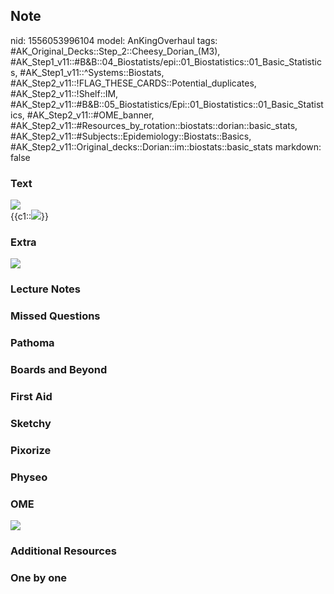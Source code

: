 ## Note
nid: 1556053996104
model: AnKingOverhaul
tags: #AK_Original_Decks::Step_2::Cheesy_Dorian_(M3), #AK_Step1_v11::#B&B::04_Biostatists/epi::01_Biostatistics::01_Basic_Statistics, #AK_Step1_v11::^Systems::Biostats, #AK_Step2_v11::!FLAG_THESE_CARDS::Potential_duplicates, #AK_Step2_v11::!Shelf::IM, #AK_Step2_v11::#B&B::05_Biostatistics/Epi::01_Biostatistics::01_Basic_Statistics, #AK_Step2_v11::#OME_banner, #AK_Step2_v11::#Resources_by_rotation::biostats::dorian::basic_stats, #AK_Step2_v11::#Subjects::Epidemiology::Biostats::Basics, #AK_Step2_v11::Original_decks::Dorian::im::biostats::basic_stats
markdown: false

### Text
<img src="paste-2905223253196801.jpg">
<div>
  {{c1::<img src="paste-2905240433065985.jpg">}}
</div>

### Extra
<img src="paste-2905373577052161.jpg">

### Lecture Notes


### Missed Questions


### Pathoma


### Boards and Beyond


### First Aid


### Sketchy


### Pixorize


### Physeo


### OME
<div class="ome-widget">
  <a href="https://onlinemeded.org?ref=anki"><img src=
  "_OME_AnkiFlashcards_General_7.png"></a>
</div>

### Additional Resources


### One by one

